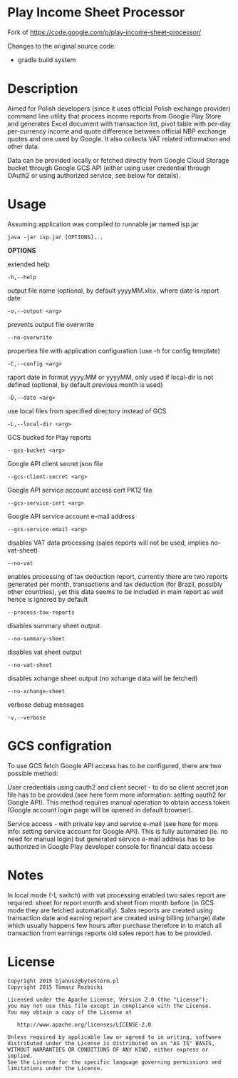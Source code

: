 Play Income Sheet Processor
===============
Fork of https://code.google.com/p/play-income-sheet-processor/

Changes to the original source code:
+ gradle build system


Description
===============
Aimed for Polish developers (since it uses official Polish exchange provider) command line utility that process income reports from Google Play Store and generates Excel document with transaction list, pivot table with per-day per-currency income and quote difference between official NBP exchange quotes and one used by Google. It also collects VAT related information and other data. 

Data can be provided locally or fetched directly from Google Cloud Storage bucket through Google GCS API (either using user credential through OAuth2 or using authorized service, see below for details).


Usage 
===============
Assuming application was compiled to runnable jar named isp.jar
```
java -jar isp.jar [OPTIONS]...
```

**OPTIONS**

extended help
```
-h,--help
```
output file name (optional, by default yyyyMM.xlsx, where date is report date
```
-o,--output <arg>
```
prevents output file overwrite
```
--no-overwrite
```
properties file with application configuration (use -h for config template)
```
-C,--config <arg>
```
raport date in format yyyy.MM or yyyyMM, only used if local-dir is not defined (optional, by default previous month is used)
```
-D,--date <arg>
```
use local files from specified directory instead of GCS
```
-L,--local-dir <arg>
```
GCS bucked for Play reports
```
--gcs-bucket <arg>
```
Google API client secret json file
```
--gcs-client-secret <arg>
```
Google API service account access cert PK12 file
```
--gcs-service-cert <arg>
```
Google API service account e-mail address
```
--gcs-service-email <arg>
```
disables VAT data processing (sales reports will not be used, implies no-vat-sheet)
```
--no-vat
```
enables processing of tax deduction report, currently there are two reports generated per month, transactions and tax deduction (for Brazil, possibly other countries), yet this data seems to be included in main report as well hence is ignored by default
```
--process-tax-reports
```
disables summary sheet output
```
--no-summary-sheet
```
disables vat sheet output
```
--no-vat-sheet
```
disables xchange sheet output (no xchange data will be fetched)
```
--no-xchange-sheet
```
verbose debug messages
```
-v,--verbose
```


GCS configration
===============
To use GCS fetch Google API access has to be configured, there are two possible method:

User credentials using oauth2 and client secret - to do so client secret json file has to be provided (see here form more information: setting oauth2 for Google API). This method requires manual operation to obtain access token (Google account login page will be opened in default browser).

Service access - with private key and service e-mail (see here for more info: setting service account for Google API). This is fully automated (ie. no need for manual login) but generated service e-mail address has to be authorized in Google Play developer console for financial data access


Notes
===============
In local mode (-L switch) with vat processing enabled two sales report are required: sheet for report month and sheet from month before (in GCS mode they are fetched automatically). Sales reports are created using transaction date and earning report are created using billing (charge) date which usually happens few hours after purchase therefore in to match all transaction from earnings reports old sales report has to be provided.


License
===============

    Copyright 2015 bjanusz@bytestorm.pl
    Copyright 2015 Tomasz Rozbicki

    Licensed under the Apache License, Version 2.0 (the "License");
    you may not use this file except in compliance with the License.
    You may obtain a copy of the License at

       http://www.apache.org/licenses/LICENSE-2.0

    Unless required by applicable law or agreed to in writing, software
    distributed under the License is distributed on an "AS IS" BASIS,
    WITHOUT WARRANTIES OR CONDITIONS OF ANY KIND, either express or implied.
    See the License for the specific language governing permissions and
    limitations under the License.
